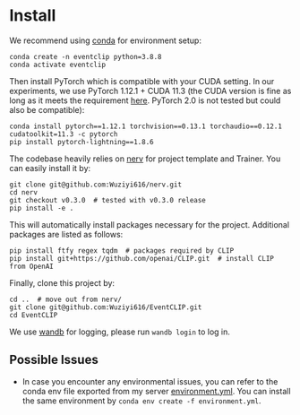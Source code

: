 # Install

We recommend using [conda](https://docs.conda.io/projects/conda/en/latest/user-guide/install/index.html) for environment setup:

```
conda create -n eventclip python=3.8.8
conda activate eventclip
```

Then install PyTorch which is compatible with your CUDA setting.
In our experiments, we use PyTorch 1.12.1 + CUDA 11.3 (the CUDA version is fine as long as it meets the requirement [here](https://pytorch.org/get-started/previous-versions/). PyTorch 2.0 is not tested but could also be compatible):

```
conda install pytorch==1.12.1 torchvision==0.13.1 torchaudio==0.12.1 cudatoolkit=11.3 -c pytorch
pip install pytorch-lightning==1.8.6
```

The codebase heavily relies on [nerv](https://github.com/Wuziyi616/nerv) for project template and Trainer.
You can easily install it by:

```
git clone git@github.com:Wuziyi616/nerv.git
cd nerv
git checkout v0.3.0  # tested with v0.3.0 release
pip install -e .
```

This will automatically install packages necessary for the project.
Additional packages are listed as follows:

```
pip install ftfy regex tqdm  # packages required by CLIP
pip install git+https://github.com/openai/CLIP.git  # install CLIP from OpenAI
```

Finally, clone this project by:

```
cd ..  # move out from nerv/
git clone git@github.com:Wuziyi616/EventCLIP.git
cd EventCLIP
```

We use [wandb](https://wandb.ai/) for logging, please run `wandb login` to log in.

## Possible Issues

-   In case you encounter any environmental issues, you can refer to the conda env file exported from my server [environment.yml](../environment.yml).
    You can install the same environment by `conda env create -f environment.yml`.

